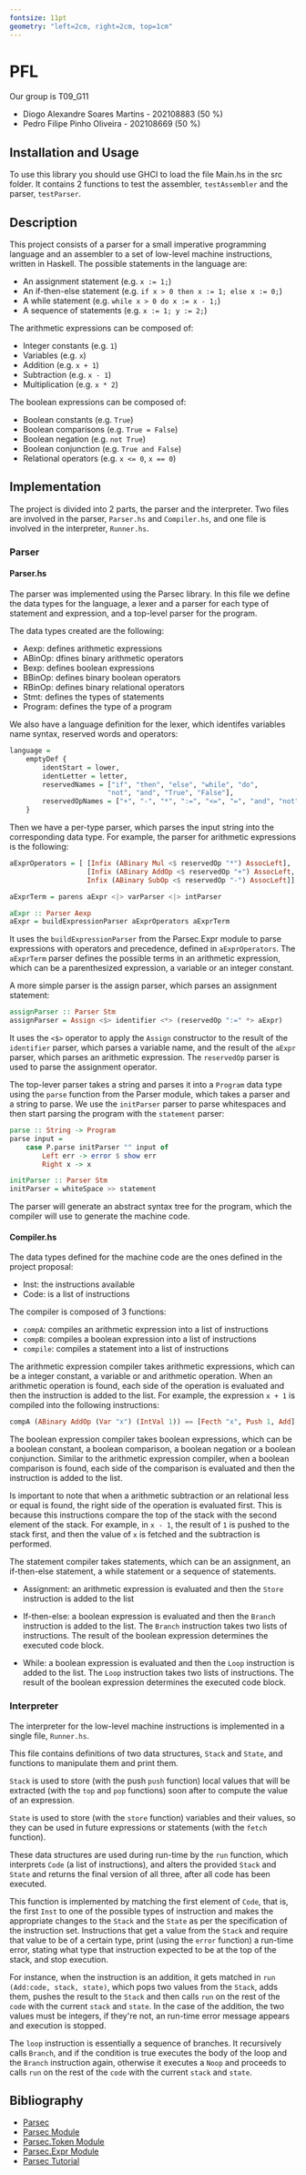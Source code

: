 ```yaml
---
fontsize: 11pt
geometry: "left=2cm, right=2cm, top=1cm"
---
```


# PFL

Our group is T09_G11

- Diogo Alexandre Soares Martins - 202108883 (50 %)
- Pedro Filipe Pinho Oliveira - 202108669 (50 %)

## Installation and Usage

To use this library you should use GHCI to load the file Main.hs in the src folder. It contains 2 functions to test the assembler, `testAssembler` and the parser, `testParser`.

## Description

This project consists of a parser for a small imperative programming language and an assembler to a set of low-level machine instructions, written in Haskell.
The possible statements in the language are:

- An assignment statement (e.g. `x := 1;`)
- An if-then-else statement (e.g. `if x > 0 then x := 1; else x := 0;`)
- A while statement (e.g. `while x > 0 do x := x - 1;`)
- A sequence of statements (e.g. `x := 1; y := 2;`)

The arithmetic expressions can be composed of:

- Integer constants (e.g. `1`)
- Variables (e.g. `x`)
- Addition (e.g. `x + 1`)
- Subtraction (e.g. `x - 1`)
- Multiplication (e.g. `x * 2`)

The boolean expressions can be composed of:

- Boolean constants (e.g. `True`)
- Boolean comparisons (e.g. `True = False`)
- Boolean negation (e.g. `not True`)
- Boolean conjunction (e.g. `True and False`)
- Relational operators (e.g. `x <= 0`, `x == 0`)

## Implementation

The project is divided into 2 parts, the parser and the interpreter. Two files are involved in the parser, `Parser.hs` and `Compiler.hs`, and one file is involved in the interpreter, `Runner.hs`.

### Parser

#### Parser.hs

The parser was implemented using the Parsec library.
In this file we define the data types for the language, a lexer and a parser for each type of statement and expression, and a top-level parser for the program.

The data types created are the following:

- Aexp: defines arithmetic expressions
- ABinOp: dfines binary arithmetic operators
- Bexp: defines boolean expressions
- BBinOp: defines binary boolean operators
- RBinOp: defines binary relational operators
- Stmt: defines the types of statements
- Program: defines the type of a program

We also have a language definition for the lexer, which identifes variables name syntax, reserved words and operators:

```haskell
language =
    emptyDef {
        identStart = lower,
        identLetter = letter,
        reservedNames = ["if", "then", "else", "while", "do",
                        "not", "and", "True", "False"],
        reservedOpNames = ["+", "-", "*", ":=", "<=", "=", "and", "not"]
    }
```

Then we have a per-type parser, which parses the input string into the corresponding data type. For example, the parser for arithmetic expressions is the following:

```haskell
aExprOperators = [ [Infix (ABinary Mul <$ reservedOp "*") AssocLeft],
                   [Infix (ABinary AddOp <$ reservedOp "+") AssocLeft,
                   Infix (ABinary SubOp <$ reservedOp "-") AssocLeft]]

aExprTerm = parens aExpr <|> varParser <|> intParser

aExpr :: Parser Aexp
aExpr = buildExpressionParser aExprOperators aExprTerm
```

It uses the `buildExpressionParser` from the Parsec.Expr module to parse expressions with operators and precedence, defined in `aExprOperators`. The `aExprTerm` parser defines the possible terms in an arithmetic expression, which can be a parenthesized expression, a variable or an integer constant.

A more simple parser is the assign parser, which parses an assignment statement:

```haskell
assignParser :: Parser Stm
assignParser = Assign <$> identifier <*> (reservedOp ":=" *> aExpr)
```

It uses the `<$>` operator to apply the `Assign` constructor to the result of the `identifier` parser, which parses a variable name, and the result of the `aExpr` parser, which parses an arithmetic expression. The `reservedOp` parser is used to parse the assignment operator.

The top-lever parser takes a string and parses it into a `Program` data type using the `parse` function from the Parser module, which takes a parser and a string to parse. We use the `initParser` parser to parse whitespaces and then start parsing the program with the `statement` parser:

```haskell
parse :: String -> Program
parse input =
    case P.parse initParser "" input of
        Left err -> error $ show err
        Right x -> x

initParser :: Parser Stm
initParser = whiteSpace >> statement
```

The parser will generate an abstract syntax tree for the program, which the compiler will use to generate the machine code.

#### Compiler.hs

The data types defined for the machine code are the ones defined in the project proposal:

- Inst: the instructions available
- Code: is a list of instructions

The compiler is composed of 3 functions:

- `compA`: compiles an arithmetic expression into a list of instructions
- `compB`: compiles a boolean expression into a list of instructions
- `compile`: compiles a statement into a list of instructions

The arithmetic expression compiler takes arithmetic expressions, which can be a integer constant, a variable or and arithmetic operation. When an arithmetic operation is found, each side of the operation is evaluated and then the instruction is added to the list. For example, the expression `x + 1` is compiled into the following instructions:

```haskell
compA (ABinary AddOp (Var "x") (IntVal 1)) == [Fecth "x", Push 1, Add]
```

The boolean expression compiler takes boolean expressions, which can be a boolean constant, a boolean comparison, a boolean negation or a boolean conjunction. Similar to the arithmetic expression compiler, when a boolean comparison is found, each side of the comparison is evaluated and then the instruction is added to the list.

Is important to note that when a arithmetic subtraction or an relational less or equal is found, the right side of the operation is evaluated first. This is because this instructions compare the top of the stack with the second element of the stack. For example, in `x - 1`, the result of `1` is pushed to the stack first, and then the value of `x` is fetched and the subtraction is performed.

The statement compiler takes statements, which can be an assignment, an if-then-else statement, a while statement or a sequence of statements.

- Assignment: an arithmetic expression is evaluated and then the `Store` instruction is added to the list

- If-then-else: a boolean expression is evaluated and then the `Branch` instruction is added to the list. The `Branch` instruction takes two lists of instructions. The result of the boolean expression determines the executed code block.

- While: a boolean expression is evaluated and then the `Loop` instruction is added to the list. The `Loop` instruction takes two lists of instructions. The result of the boolean expression determines the executed code block.

### Interpreter

The interpreter for the low-level machine instructions is implemented in a single file, `Runner.hs`.

This file contains definitions of two data structures, `Stack` and `State`, and functions to manipulate them and print them.

`Stack` is used to store (with the push `push` function) local values that will be extracted (with the `top` and `pop` functions) soon after to compute the value of an expression.

`State` is used to store (with the `store` function) variables and their values, so they can be used in future expressions or statements (with the `fetch` function).

These data structures are used during run-time by the `run` function, which interprets `Code` (a list of instructions), and alters the provided `Stack` and `State` and returns the final version of all three, after all code has been executed.

This function is implemented by matching the first element of `Code`, that is, the first `Inst` to one of the possible types of instruction and makes the appropriate changes to the `Stack` and the `State` as per the specification of the instruction set. Instructions that get a value from the `Stack` and require that value to be of a certain type, print (using the `error` function) a run-time error, stating what type that instruction expected to be at the top of the stack, and stop execution.

For instance, when the instruction is an addition, it gets matched in `run (Add:code, stack, state)`, which pops two values from the `Stack`, adds them, pushes the result to the `Stack` and then calls `run` on the rest of the `code` with the current `stack` and `state`. In the case of the addition, the two values must be integers, if they're not, an run-time error message appears and execution is stopped.

The `loop` instruction is essentially a sequence of branches. It recursively calls `Branch`, and if the condition is true executes the body of the loop and the `Branch` instruction again, otherwise it executes a `Noop` and proceeds to calls `run` on the rest of the `code` with the current `stack` and `state`.

## Bibliography

- [Parsec](https://github.com/haskell/parsec)
- [Parsec Module](https://hackage.haskell.org/package/parsec)
- [Parsec.Token Module](https://hackage.haskell.org/package/parsec-3.1.17.0/docs/Text-Parsec-Token.html#v:makeTokenParser)
- [Parsec.Expr Module](https://hackage.haskell.org/package/parsec-3.1.17.0/docs/Text-Parsec-Expr.html)
- [Parsec Tutorial](https://wiki.haskell.org/Parsing_a_simple_imperative_language)
